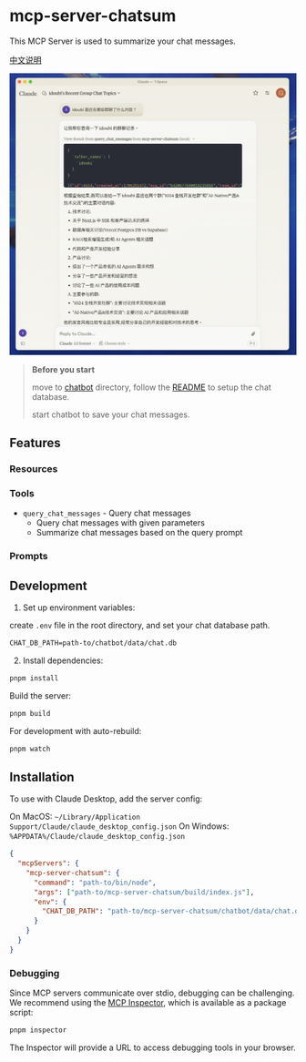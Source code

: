 # mcp-server-chatsum

This MCP Server is used to summarize your chat messages.

[中文说明](README_CN.md)

![preview](./preview.png)

> **Before you start**
>
> move to [chatbot](./chatbot) directory, follow the [README](./chatbot/README.md) to setup the chat database.
>
> start chatbot to save your chat messages.

## Features

### Resources

### Tools

- `query_chat_messages` - Query chat messages
  - Query chat messages with given parameters
  - Summarize chat messages based on the query prompt

### Prompts

## Development

1. Set up environment variables:

create `.env` file in the root directory, and set your chat database path.

```txt
CHAT_DB_PATH=path-to/chatbot/data/chat.db
```

2. Install dependencies:

```bash
pnpm install
```

Build the server:

```bash
pnpm build
```

For development with auto-rebuild:

```bash
pnpm watch
```

## Installation

To use with Claude Desktop, add the server config:

On MacOS: `~/Library/Application Support/Claude/claude_desktop_config.json`
On Windows: `%APPDATA%/Claude/claude_desktop_config.json`

```json
{
  "mcpServers": {
    "mcp-server-chatsum": {
      "command": "path-to/bin/node",
      "args": ["path-to/mcp-server-chatsum/build/index.js"],
      "env": {
        "CHAT_DB_PATH": "path-to/mcp-server-chatsum/chatbot/data/chat.db"
      }
    }
  }
}
```

### Debugging

Since MCP servers communicate over stdio, debugging can be challenging. We recommend using the [MCP Inspector](https://github.com/modelcontextprotocol/inspector), which is available as a package script:

```bash
pnpm inspector
```

The Inspector will provide a URL to access debugging tools in your browser.
